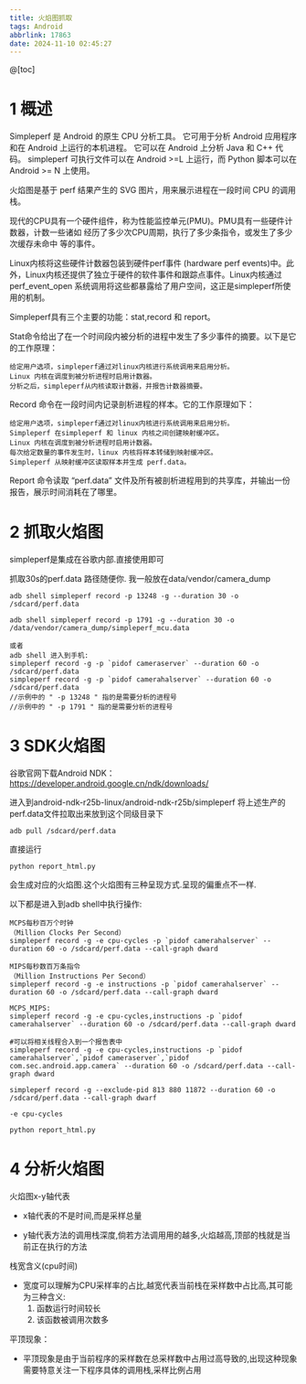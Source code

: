 ```yaml
---
title: 火焰图抓取
tags: Android
abbrlink: 17863
date: 2024-11-10 02:45:27
---
```

@[toc]
# 1 概述

Simpleperf 是 Android 的原生 CPU 分析工具。 它可用于分析 Android 应用程序和在 Android 上运行的本机进程。 它可以在 Android 上分析 Java 和 C++ 代码。 simpleperf 可执行文件可以在 Android >=L 上运行，而 Python 脚本可以在 Android >= N 上使用。

火焰图是基于 perf 结果产生的 SVG 图片，用来展示进程在一段时间 CPU 的调用栈。

现代的CPU具有一个硬件组件，称为性能监控单元(PMU)。PMU具有一些硬件计数器，计数一些诸如 经历了多少次CPU周期，执行了多少条指令，或发生了多少次缓存未命中 等的事件。

Linux内核将这些硬件计数器包装到硬件perf事件 (hardware perf events)中。此外，Linux内核还提供了独立于硬件的软件事件和跟踪点事件。Linux内核通过 perf_event_open 系统调用将这些都暴露给了用户空间，这正是simpleperf所使用的机制。

Simpleperf具有三个主要的功能：stat,record 和 report。

Stat命令给出了在一个时间段内被分析的进程中发生了多少事件的摘要。以下是它的工作原理：

    给定用户选项，simpleperf通过对linux内核进行系统调用来启用分析。
    Linux 内核在调度到被分析进程时启用计数器。
    分析之后，simpleperf从内核读取计数器，并报告计数器摘要。

Record 命令在一段时间内记录剖析进程的样本。它的工作原理如下：

    给定用户选项，simpleperf通过对linux内核进行系统调用来启用分析。
    Simpleperf 在simpleperf 和 linux 内核之间创建映射缓冲区。
    Linux 内核在调度到被分析进程时启用计数器。
    每次给定数量的事件发生时，linux 内核将样本转储到映射缓冲区。
    Simpleperf 从映射缓冲区读取样本并生成 perf.data。

Report 命令读取 “perf.data” 文件及所有被剖析进程用到的共享库，并输出一份报告，展示时间消耗在了哪里。

# 2 抓取火焰图

simpleperf是集成在谷歌内部.直接使用即可

抓取30s的perf.data 路径随便你. 我一般放在data/vendor/camera_dump

```shell
adb shell simpleperf record -p 13248 -g --duration 30 -o /sdcard/perf.data

adb shell simpleperf record -p 1791 -g --duration 30 -o /data/vendor/camera_dump/simpleperf_mcu.data

或者
adb shell 进入到手机:
simpleperf record -g -p `pidof cameraserver` --duration 60 -o /sdcard/perf.data
simpleperf record -g -p `pidof camerahalserver` --duration 60 -o /sdcard/perf.data
//示例中的 " -p 13248 " 指的是需要分析的进程号 
//示例中的 " -p 1791 " 指的是需要分析的进程号 
```

# 3 SDK火焰图

谷歌官网下载Android NDK： https://developer.android.google.cn/ndk/downloads/

进入到android-ndk-r25b-linux/android-ndk-r25b/simpleperf
将上述生产的perf.data文件拉取出来放到这个同级目录下
```
adb pull /sdcard/perf.data
```
直接运行

```shell
python report_html.py
```
会生成对应的火焰图.这个火焰图有三种呈现方式.呈现的偏重点不一样.

以下都是进入到adb shell中执行操作:

```shell
MCPS每秒百万个时钟
（Million Clocks Per Second）
simpleperf record -g -e cpu-cycles -p `pidof camerahalserver` --duration 60 -o /sdcard/perf.data --call-graph dward

MIPS每秒数百万条指令
（Million Instructions Per Second）
simpleperf record -g -e instructions -p `pidof camerahalserver` --duration 60 -o /sdcard/perf.data --call-graph dward

MCPS_MIPS:
simpleperf record -g -e cpu-cycles,instructions -p `pidof camerahalserver` --duration 60 -o /sdcard/perf.data --call-graph dward

#可以将相关线程合入到一个报告表中
simpleperf record -g -e cpu-cycles,instructions -p `pidof camerahalserver`,`pidof cameraserver`,`pidof com.sec.android.app.camera` --duration 60 -o /sdcard/perf.data --call-graph dward
```

```
simpleperf record -g --exclude-pid 813 880 11872 --duration 60 -o /sdcard/perf.data --call-graph dwarf

-e cpu-cycles

python report_html.py
```

# 4 分析火焰图

火焰图x-y轴代表

- x轴代表的不是时间,而是采样总量

- y轴代表方法的调用栈深度,倘若方法调用用的越多,火焰越高,顶部的栈就是当前正在执行的方法

栈宽含义(cpu时间)
- 宽度可以理解为CPU采样率的占比,越宽代表当前栈在采样数中占比高,其可能为三种含义:
  1. 函数运行时间较长
  2. 该函数被调用次数多

平顶现象：

- 平顶现象是由于当前程序的采样数在总采样数中占用过高导致的,出现这种现象需要特意关注一下程序具体的调用栈,采样比例占用







